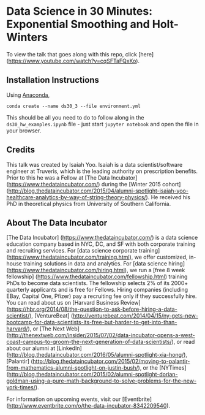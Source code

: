 # Data Science in 30 Minutes: Exponential Smoothing and Holt-Winters
To view the talk that goes along with this repo, click [here] (https://www.youtube.com/watch?v=cqSFTaFQxKo).

## Installation Instructions
Using [Anaconda](https://www.continuum.io/downloads), 

```
conda create --name ds30_3 --file environment.yml
```

This should be all you need to do to follow along in the `ds30_hw_examples.ipynb` file - just start `jupyter notebook` and open the file in your browser.

## Credits
This talk was created by Isaiah Yoo. Isaiah is a data scientist/software engineer at Truveris, which is the leading authority on prescription benefits. Prior to this he was a Fellow at [The Data Incubator] (https://www.thedataincubator.com/) during the [Winter 2015 cohort] (http://blog.thedataincubator.com/2015/04/alumni-spotlight-isaiah-yoo-healthcare-analytics-by-way-of-string-theory-physics/). He received his PhD in theoretical physics from University of Southern California. 

## About The Data Incubator
[The Data Incubator] (https://www.thedataincubator.com/) is a data science education company based in NYC, DC, and SF with both corporate training and recruiting services. For [data science corporate training] (https://www.thedataincubator.com/training.html), we offer customized, in-house training solutions in data and analytics. For [data science hiring] (https://www.thedataincubator.com/hiring.html), we run a [free 8 week fellowship] (https://www.thedataincubator.com/fellowship.html) training PhDs to become data scientists. The fellowship selects 2% of its 2000+ quarterly applicants and is free for Fellows. Hiring companies (including EBay, Capital One, Pfizer) pay a recruiting fee only if they successfully hire. You can read about us on [Harvard Business Review] (https://hbr.org/2014/08/the-question-to-ask-before-hiring-a-data-scientist/), [VentureBeat] (http://venturebeat.com/2014/04/15/ny-gets-new-bootcamp-for-data-scientists-its-free-but-harder-to-get-into-than-harvard/), or [The Next Web] (http://thenextweb.com/insider/2015/07/02/data-incubator-opens-a-west-coast-campus-to-groom-the-next-generation-of-data-scientists/), or read about our alumni at [LinkedIn] (http://blog.thedataincubator.com/2016/05/alumni-spotlight-xia-hong/), [Palantir] (http://blog.thedataincubator.com/2015/02/moving-to-palantir-from-mathematics-alumni-spotlight-on-justin-bush/), or the [NYTimes] (http://blog.thedataincubator.com/2015/02/alumni-spotlight-dorian-goldman-using-a-pure-math-background-to-solve-problems-for-the-new-york-times/).

For information on upcoming events, visit our [Eventbrite] (http://www.eventbrite.com/o/the-data-incubator-8342209540).
